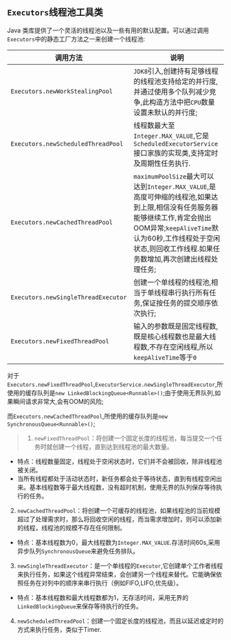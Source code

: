 ## `Executors`线程池工具类

Java 类库提供了一个灵活的线程池以及一些有用的默认配置。可以通过调用`Executors`中的静态工厂方法之一来创建一个线程池:

调用方法|说明|
--|--|
`Executors.newWorkStealingPool`|`JDK8`引入,创建持有足够线程的线程池支持给定的并行度,并通过使用多个队列减少竞争,此构造方法中把`CPU`数量设置未默认的并行度;|
`Executors.newScheduledThreadPool`|线程数最大至`Integer.MAX_VALUE`,它是`ScheduledExecutorService`接口家族的实现类,支持定时及周期性任务执行.|
`Executors.newCachedThreadPool`|`maximumPoolSize`最大可以达到`Integer.MAX_VALUE`,是高度可伸缩的线程池,如果达到上限,相信没有任务服务器能够继续工作,肯定会抛出OOM异常;`keepAliveTime`默认为60秒,工作线程处于空闲状态,则回收工作线程.如果任务数增加,再次创建出线程处理任务;|
`Executors.newSingleThreadExecutor`|创建一个单线程的线程池,相当于单线程串行执行所有任务,保证按任务的提交顺序依次执行;|
`Executors.newFixedThreadPool`|输入的参数既是固定线程数,既是核心线程数也是最大线程数,不存在空闲线程,所以`keepAliveTime`等于`0`|

对于`Executors.newFixedThreadPool`,`ExecutorService.newSingleThreadExecutor`,所使用的缓存队列是`new LinkedBlockingQueue<Runnable>()`;由于使用无界队列,如果瞬间请求非常大,会有OOM的风险;
	
而`Executors.newCachedThreadPool`,所使用的缓存队列是`new SynchronousQueue<Runnable>()`;




>1. `newFixedThreadPool`：将创建一个固定长度的线程池，每当提交一个任务时就创建一个线程，直到达到线程池的最大数量。
  * 特点：线程数量固定，线程处于空闲状态时，它们并不会被回收，除非线程池被关闭。
  * 当所有线程都处于活动状态时，新任务都会处于等待状态，直到有线程空闲出来。基本线程数等于最大线程数，没有超时机制，使用无界的队列保存等待执行的任务。
2. `newCachedThreadPool`：将创建一个可缓存的线程池，如果线程池的当前规模超过了处理需求时，那么将回收空闲的线程，而当需求增加时，则可以添加新的线程，线程池的规模不存在任何限制。
  * 特点：基本线程数为0，最大线程数为`Integer.MAX_VALUE`.存活时间60s,采用异步队列`SynchronousQueue`来避免任务排队。
3. `newSingleThreadExecutor`：是一个单线程的`Executor`,它创建单个工作者线程来执行任务，如果这个线程异常结束，会创建另一个线程来替代。它能确保依照任务在对列中的顺序来串行执行（例如FIFO,LIFO,优先级）。
  * 特点：基本线程数和最大线程数都为1，无存活时间，采用无界的`LinkedBlockingQueue`来保存等待执行的任务。
4. `newScheduledThreadPool`：创建一个固定长度的线程池，而且以延迟或定时的方式来执行任务，类似于Timer.
